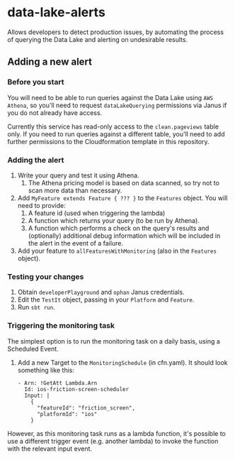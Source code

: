 # data-lake-alerts

Allows developers to detect production issues, by automating the process of querying the Data Lake 
and alerting on undesirable results.

Adding a new alert
------------------

### Before you start

You will need to be able to run queries against the Data Lake using `AWS Athena`, 
so you'll need to request `dataLakeQuerying` permissions via Janus if you do not already have access.

Currently this service has read-only access to the `clean.pageviews` table only. If you need to run queries against 
a different table, you'll need to add further permissions to the Cloudformation template in this repository.

### Adding the alert

1. Write your query and test it using Athena. 
    1. The Athena pricing model is based on data scanned, so try not to scan more data than necessary.
1. Add `MyFeature extends Feature { ??? }` to the `Features` object. You will need to provide:
    1. A feature id (used when triggering the lambda)
    1. A function which returns your query (to be run by Athena).
    1. A function which performs a check on the query's results and (optionally) 
    additional debug information which will be included in the alert in the event of a failure.
1. Add your feature to `allFeaturesWithMonitoring` (also in the `Features` object).

### Testing your changes

1. Obtain `developerPlayground` and `ophan` Janus credentials.
1. Edit the `TestIt` object, passing in your `Platform` and `Feature`.
1. Run `sbt run`.

### Triggering the monitoring task

The simplest option is to run the monitoring task on a daily basis, using a Scheduled Event.

1. Add a new Target to the `MonitoringSchedule` (in cfn.yaml). It should look something like this:
    
    ```
    - Arn: !GetAtt Lambda.Arn
      Id: ios-friction-screen-scheduler
      Input: |
        {
          "featureId": "friction_screen",
          "platformId": "ios"
        }
    ```
    
However, as this monitoring task runs as a lambda function, it's possible to use a different trigger
event (e.g. another lambda) to invoke the function with the relevant input event.